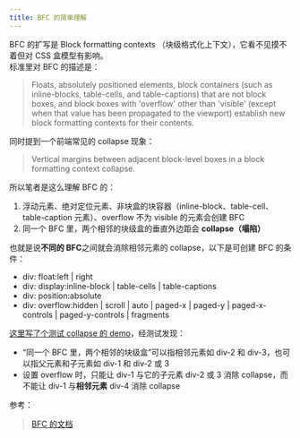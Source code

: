 ```yaml
---
title: BFC 的简单理解
---
```


BFC 的扩写是 Block formatting contexts （块级格式化上下文），它看不见摸不着但对 CSS 盒模型有影响。  
标准里对 BFC 的描述是：

> Floats, absolutely positioned elements, block containers (such as inline-blocks, table-cells, and table-captions) that are not block boxes, and block boxes with 'overflow' other than 'visible' (except when that value has been propagated to the viewport) establish new block formatting contexts for their contents.

同时提到一个前端常见的 collapse 现象：

> Vertical margins between adjacent block-level boxes in a block formatting context collapse.

所以笔者是这么理解 BFC 的：

1. 浮动元素、绝对定位元素、非块盒的块容器（inline-block、table-cell、table-caption 元素）、overflow 不为 visible 的元素会创建 BFC
1. 同一个 BFC 里，两个相邻的块级盒的垂直外边距会 **collapse（塌陷）**

也就是说**不同的 BFC**之间就会消除相邻元素的 collapse，以下是可创建 BFC 的条件：

- div: float:left \| right
- div: display:inline-block \| table-cells \| table-captions
- div: position:absolute
- div: overflow:hidden \| scroll \| auto \| paged-x \| paged-y \| paged-x-controls \| paged-y-controls \| fragments

[这里写了个测试 collapse 的 demo][1]，经测试发现：

- “同一个 BFC 里，两个相邻的块级盒”可以指相邻元素如 div-2 和 div-3，也可以指父元素和子元素如 div-1 和 div-2 或 3
- 设置 overflow 时，只能让 div-1 与它的子元素 div-2 或 3 消除 collapse，而不能让 div-1 与**相邻元素** div-4 消除 collapse

参考：
> [BFC 的文档][2]

  [1]: https://codepen.io/zhictory/pen/OjBNeO
  [2]: https://www.w3.org/TR/CSS22/visuren.html#block-formatting
